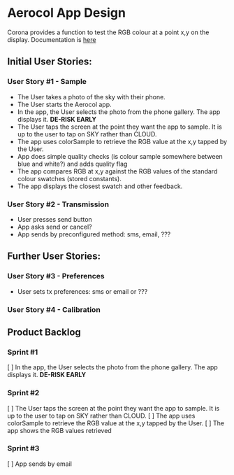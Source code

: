 # Aerocol App Design

Corona provides a function to test the RGB colour at a point x,y on the display.
Documentation is [here](https://docs.coronalabs.com/api/event/colorSample/index.html#TOC)

## Initial User Stories:
### User Story #1 - Sample
- The User takes a photo of the sky with their phone.
- The User starts the Aerocol app.
- In the app, the User selects the photo from the phone gallery. The app displays it. **DE-RISK EARLY**
- The User taps the screen at the point they want the app to sample.  It is up to the user to tap on SKY rather than CLOUD.
- The app uses colorSample to retrieve the RGB value at the x,y tapped by the User.
- App does simple quality checks (is colour sample somewhere between blue and white?) and adds quality flag
- The app compares RGB at x,y against the RGB values of the standard colour swatches (stored constants).
- The app displays the closest swatch and other feedback.

### User Story #2 - Transmission
- User presses send button
- App asks send or cancel?
- App sends by preconfigured method: sms, email, ???

## Further User Stories:
### User Story #3 - Preferences
- User sets tx preferences: sms or email or ???

### User Story #4 - Calibration

## Product Backlog
### Sprint #1
[ ] In the app, the User selects the photo from the phone gallery. The app displays it. **DE-RISK EARLY**
### Sprint #2
[ ] The User taps the screen at the point they want the app to sample.  It is up to the user to tap on SKY rather than CLOUD.
[ ] The app uses colorSample to retrieve the RGB value at the x,y tapped by the User.
[ ] The app shows the RGB values retrieved
### Sprint #3
[ ] App sends by email

